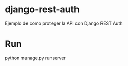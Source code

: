 # django-rest-auth
Ejemplo de como proteger la API con Django REST Auth

# Run
python manage.py runserver